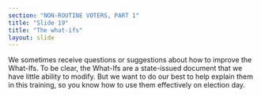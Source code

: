 ```yaml
---
section: "NON-ROUTINE VOTERS, PART 1"
title: "Slide 19"
title: "The what-ifs"
layout: slide
---
```


We sometimes receive questions or suggestions about how to improve the What-Ifs. To be clear, the What-Ifs are a state-issued document that we have little ability to modify. But we want to do our best to help explain them in this training, so you know how to use them effectively on election day.



